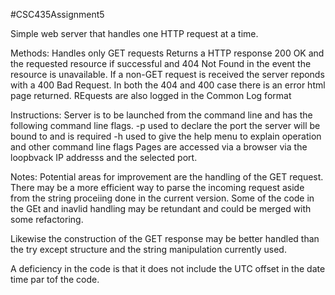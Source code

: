 #CSC435Assignment5

Simple web server that handles one HTTP request at a time.

Methods: Handles only GET requests Returns a HTTP response 200 OK and the requested resource if successful and 404 Not Found in the event the resource is unavailable.
If a non-GET request is received the server reponds with a 400 Bad Request.
In both the 404 and 400 case there is an error html page returned.
REquests are also logged in the Common Log format

Instructions: Server is to be launched from the command line and has the following command line flags. -p used to declare the port the server will be bound to and is required -h used to give the help menu to explain operation and other command line flags
Pages are accessed via a browser via the loopbvack IP addresss and the selected port.


Notes: Potential areas for improvement are the handling of the GET request. There may be a more efficient way to parse the incoming request aside from the string proceiing done in the current version.
Some of the code in the GEt and inavlid handling may be retundant and could be merged with some refactoring.

Likewise the construction of the GET response may be better handled than the try except structure and the string manipulation currently used.

A deficiency in the code is that it does not include the UTC offset in the date time par tof the code.
